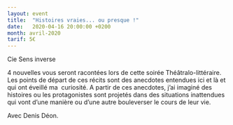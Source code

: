 ```yaml
---
layout: event
title:  "Histoires vraies... ou presque !"
date:   2020-04-16 20:00:00 +0200
month: avril-2020
tarif: 5€
---
```


Cie Sens inverse

4 nouvelles vous seront racontées lors de cette soirée Théâtralo-littéraire. Les points de départ de ces récits sont des anecdotes entendues ici et là et qui ont éveillé ma  curiosité. A partir de ces anecdotes, j’ai imaginé des histoires ou les protagonistes sont projetés dans des situations inattendues qui vont d’une manière ou d’une autre bouleverser le cours de leur vie.

Avec Denis Déon.